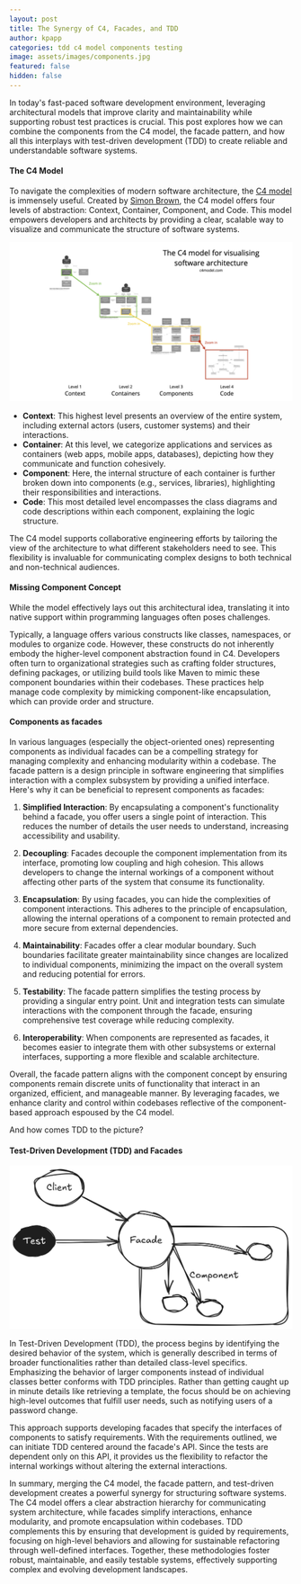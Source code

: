 ```yaml
---
layout: post
title: The Synergy of C4, Facades, and TDD
author: kpapp
categories: tdd c4 model components testing
image: assets/images/components.jpg
featured: false
hidden: false
---
```


In today's fast-paced software development environment, leveraging architectural models that improve clarity and maintainability while supporting robust test practices is crucial. This post explores how we can combine the components from the C4 model, the facade pattern, and how all this interplays with test-driven development (TDD) to create reliable and understandable software systems.

#### The C4 Model

To navigate the complexities of modern software architecture, the [C4 model](https://c4model.com) is immensely useful. Created by [Simon Brown](https://simonbrown.je), the C4 model offers four levels of abstraction: Context, Container, Component, and Code. This model empowers developers and architects by providing a clear, scalable way to visualize and communicate the structure of software systems.

![C4 model overview](/assets/images/c4-overview.png "C4 model overview")

- **Context**: This highest level presents an overview of the entire system, including external actors (users, customer systems) and their interactions.
- **Container**: At this level, we categorize applications and services as containers (web apps, mobile apps, databases), depicting how they communicate and function cohesively.
- **Component**: Here, the internal structure of each container is further broken down into components (e.g., services, libraries), highlighting their responsibilities and interactions.
- **Code**: This most detailed level encompasses the class diagrams and code descriptions within each component, explaining the logic structure.

The C4 model supports collaborative engineering efforts by tailoring the view of the architecture to what different stakeholders need to see. This flexibility is invaluable for communicating complex designs to both technical and non-technical audiences.

#### Missing Component Concept 

While the model effectively lays out this architectural idea, translating it into native support within programming languages often poses challenges.

Typically, a language offers various constructs like classes, namespaces, or modules to organize code. However, these constructs do not inherently embody the higher-level component abstraction found in C4. Developers often turn to organizational strategies such as crafting folder structures, defining packages, or utilizing build tools like Maven to mimic these component boundaries within their codebases. These practices help manage code complexity by mimicking component-like encapsulation, which can provide order and structure.

#### Components as facades


In various languages (especially the object-oriented ones) representing components as individual facades can be a compelling strategy for managing complexity and enhancing modularity within a codebase. The facade pattern is a design principle in software engineering that simplifies interaction with a complex subsystem by providing a unified interface. Here's why it can be beneficial to represent components as facades:

1. **Simplified Interaction**: By encapsulating a component's functionality behind a facade, you offer users a single point of interaction. This reduces the number of details the user needs to understand, increasing accessibility and usability.

2. **Decoupling**: Facades decouple the component implementation from its interface, promoting low coupling and high cohesion. This allows developers to change the internal workings of a component without affecting other parts of the system that consume its functionality.

3. **Encapsulation**: By using facades, you can hide the complexities of component interactions. This adheres to the principle of encapsulation, allowing the internal operations of a component to remain protected and more secure from external dependencies.

4. **Maintainability**: Facades offer a clear modular boundary. Such boundaries facilitate greater maintainability since changes are localized to individual components, minimizing the impact on the overall system and reducing potential for errors.

5. **Testability**: The facade pattern simplifies the testing process by providing a singular entry point. Unit and integration tests can simulate interactions with the component through the facade, ensuring comprehensive test coverage while reducing complexity.

6. **Interoperability**: When components are represented as facades, it becomes easier to integrate them with other subsystems or external interfaces, supporting a more flexible and scalable architecture.

Overall, the facade pattern aligns with the component concept by ensuring components remain discrete units of functionality that interact in an organized, efficient, and manageable manner. By leveraging facades, we enhance clarity and control within codebases reflective of the component-based approach espoused by the C4 model.

And how comes TDD to the picture?

#### Test-Driven Development (TDD) and Facades

![Facades as components](/assets/images/facadecomponent.png)

In Test-Driven Development (TDD), the process begins by identifying the desired behavior of the system, which is generally described in terms of broader functionalities rather than detailed class-level specifics. Emphasizing the behavior of larger components instead of individual classes better conforms with TDD principles. Rather than getting caught up in minute details like retrieving a template, the focus should be on achieving high-level outcomes that fulfill user needs, such as notifying users of a password change.

This approach supports developing facades that specify the interfaces of components to satisfy requirements. With the requirements outlined, we can initiate TDD centered around the facade's API. Since the tests are dependent only on this API, it provides us the flexibility to refactor the internal workings without altering the external interactions.

In summary, merging the C4 model, the facade pattern, and test-driven development creates a powerful synergy for structuring software systems. The C4 model offers a clear abstraction hierarchy for communicating system architecture, while facades simplify interactions, enhance modularity, and promote encapsulation within codebases. TDD complements this by ensuring that development is guided by requirements, focusing on high-level behaviors and allowing for sustainable refactoring through well-defined interfaces. Together, these methodologies foster robust, maintainable, and easily testable systems, effectively supporting complex and evolving development landscapes.
